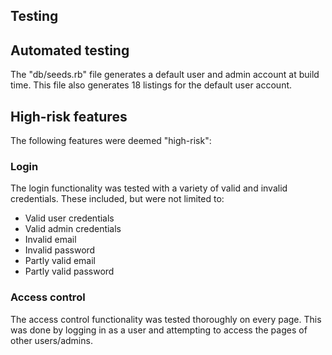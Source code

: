 ## Testing

## Automated testing
The "db/seeds.rb" file generates a default user and admin account at build time. This file also generates 18 listings for the default user account.

## High-risk features
The following features were deemed "high-risk": 
### Login
The login functionality was tested with a variety of valid and invalid credentials. These included, but were not limited to:
- Valid user credentials
- Valid admin credentials
- Invalid email
- Invalid password
- Partly valid email
- Partly valid password
### Access control
The access control functionality was tested thoroughly on every page. This was done by logging in as a user and attempting to access the pages of other users/admins.
